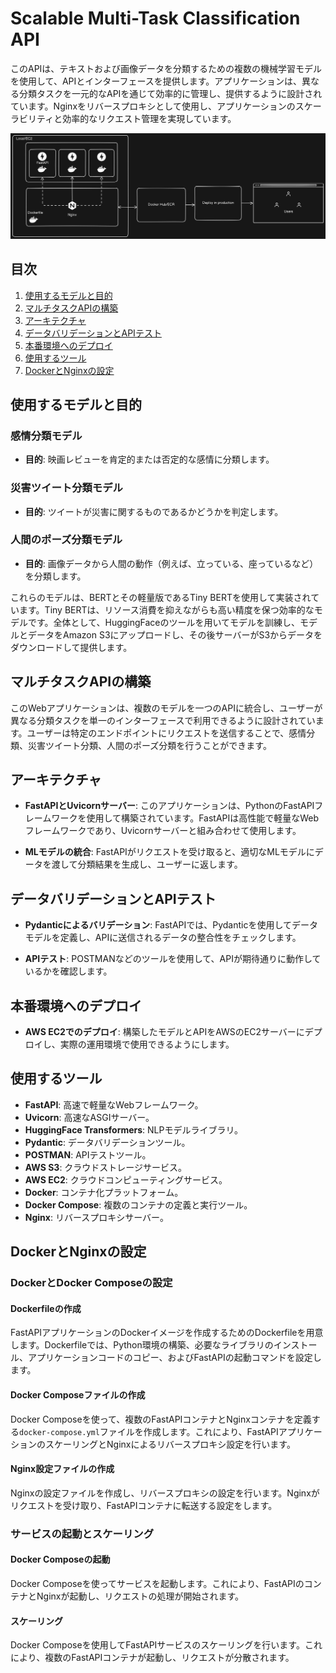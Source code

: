 # Scalable Multi-Task Classification API

このAPIは、テキストおよび画像データを分類するための複数の機械学習モデルを使用して、APIとインターフェースを提供します。アプリケーションは、異なる分類タスクを一元的なAPIを通じて効率的に管理し、提供するように設計されています。Nginxをリバースプロキシとして使用し、アプリケーションのスケーラビリティと効率的なリクエスト管理を実現しています。

![Architecture](image/nginx.png)

## 目次
1. [使用するモデルと目的](#使用するモデルと目的)
2. [マルチタスクAPIの構築](#マルチタスクAPIの構築)
3. [アーキテクチャ](#アーキテクチャ)
4. [データバリデーションとAPIテスト](#データバリデーションとAPIテスト)
5. [本番環境へのデプロイ](#本番環境へのデプロイ)
6. [使用するツール](#使用するツール)
7. [DockerとNginxの設定](#dockerとnginxの設定)


## 使用するモデルと目的

### 感情分類モデル
- **目的**: 映画レビューを肯定的または否定的な感情に分類します。

### 災害ツイート分類モデル
- **目的**: ツイートが災害に関するものであるかどうかを判定します。

### 人間のポーズ分類モデル
- **目的**: 画像データから人間の動作（例えば、立っている、座っているなど）を分類します。

これらのモデルは、BERTとその軽量版であるTiny BERTを使用して実装されています。Tiny BERTは、リソース消費を抑えながらも高い精度を保つ効率的なモデルです。全体として、HuggingFaceのツールを用いてモデルを訓練し、モデルとデータをAmazon S3にアップロードし、その後サーバーがS3からデータをダウンロードして提供します。

## マルチタスクAPIの構築

このWebアプリケーションは、複数のモデルを一つのAPIに統合し、ユーザーが異なる分類タスクを単一のインターフェースで利用できるように設計されています。ユーザーは特定のエンドポイントにリクエストを送信することで、感情分類、災害ツイート分類、人間のポーズ分類を行うことができます。

## アーキテクチャ

- **FastAPIとUvicornサーバー**: このアプリケーションは、PythonのFastAPIフレームワークを使用して構築されています。FastAPIは高性能で軽量なWebフレームワークであり、Uvicornサーバーと組み合わせて使用します。
  
- **MLモデルの統合**: FastAPIがリクエストを受け取ると、適切なMLモデルにデータを渡して分類結果を生成し、ユーザーに返します。

## データバリデーションとAPIテスト

- **Pydanticによるバリデーション**: FastAPIでは、Pydanticを使用してデータモデルを定義し、APIに送信されるデータの整合性をチェックします。

- **APIテスト**: POSTMANなどのツールを使用して、APIが期待通りに動作しているかを確認します。

## 本番環境へのデプロイ

- **AWS EC2でのデプロイ**: 構築したモデルとAPIをAWSのEC2サーバーにデプロイし、実際の運用環境で使用できるようにします。

## 使用するツール

- **FastAPI**: 高速で軽量なWebフレームワーク。
- **Uvicorn**: 高速なASGIサーバー。
- **HuggingFace Transformers**: NLPモデルライブラリ。
- **Pydantic**: データバリデーションツール。
- **POSTMAN**: APIテストツール。
- **AWS S3**: クラウドストレージサービス。
- **AWS EC2**: クラウドコンピューティングサービス。
- **Docker**: コンテナ化プラットフォーム。
- **Docker Compose**: 複数のコンテナの定義と実行ツール。
- **Nginx**: リバースプロキシサーバー。

## DockerとNginxの設定

### DockerとDocker Composeの設定

#### Dockerfileの作成

FastAPIアプリケーションのDockerイメージを作成するためのDockerfileを用意します。Dockerfileでは、Python環境の構築、必要なライブラリのインストール、アプリケーションコードのコピー、およびFastAPIの起動コマンドを設定します。

#### Docker Composeファイルの作成

Docker Composeを使って、複数のFastAPIコンテナとNginxコンテナを定義する`docker-compose.yml`ファイルを作成します。これにより、FastAPIアプリケーションのスケーリングとNginxによるリバースプロキシ設定を行います。

#### Nginx設定ファイルの作成

Nginxの設定ファイルを作成し、リバースプロキシの設定を行います。Nginxがリクエストを受け取り、FastAPIコンテナに転送する設定をします。

### サービスの起動とスケーリング

#### Docker Composeの起動

Docker Composeを使ってサービスを起動します。これにより、FastAPIのコンテナとNginxが起動し、リクエストの処理が開始されます。

#### スケーリング

Docker Composeを使用してFastAPIサービスのスケーリングを行います。これにより、複数のFastAPIコンテナが起動し、リクエストが分散されます。


